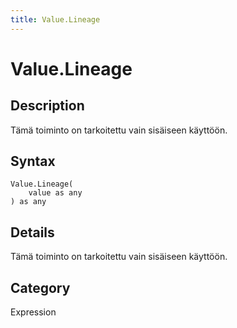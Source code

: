```yaml
---
title: Value.Lineage
---
```


# Value.Lineage


## Description

Tämä toiminto on tarkoitettu vain sisäiseen käyttöön.


## Syntax

```powerquery
Value.Lineage(
    value as any
) as any
```


## Details

Tämä toiminto on tarkoitettu vain sisäiseen käyttöön.



## Category
Expression
